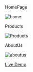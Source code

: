HomePage

![home](https://github.com/ebcengiz/MuzikAletleri/assets/99767648/46708316-1ece-4920-aff8-0fd20a1c78bd)


Products

![Products](https://github.com/ebcengiz/MuzikAletleri/assets/99767648/949b3a70-fdf4-4e1e-8f34-feb480ecadc4)


AboutUs

![aboutus](https://github.com/ebcengiz/MuzikAletleri/assets/99767648/8ce3b454-32db-4d7a-9d32-973a52fda2a1)


[Live Demo](https://main--muzikaletleri.netlify.app/)
